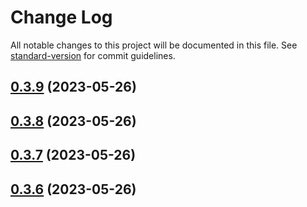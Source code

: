 # Change Log

All notable changes to this project will be documented in this file. See [standard-version](https://github.com/conventional-changelog/standard-version) for commit guidelines.

<a name="0.3.9"></a>
## [0.3.9](https://github.com/any86/any-scroll/compare/v0.6.1...v0.3.9) (2023-05-26)



<a name="0.3.8"></a>
## [0.3.8](https://github.com/any86/any-scroll/compare/v0.6.0...v0.3.8) (2023-05-26)



<a name="0.3.7"></a>
## [0.3.7](https://github.com/any86/any-scroll/compare/v0.5.3...v0.3.7) (2023-05-26)



<a name="0.3.6"></a>
## [0.3.6](https://github.com/any86/any-scroll/compare/v0.5.2...v0.3.6) (2023-05-26)
